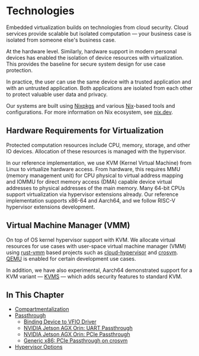 <!--
    Copyright 2022-2024 TII (SSRC) and the Ghaf contributors
    SPDX-License-Identifier: CC-BY-SA-4.0
-->

# Technologies

Embedded virtualization builds on technologies from cloud security. Cloud services provide scalable but isolated computation — your business case is isolated from someone else's business case.

At the hardware level. Similarly, hardware support in modern personal devices has enabled the isolation of device resources with virtualization. This provides the baseline for secure system design for use case protection.

In practice, the user can use the same device with a trusted application and with an untrusted application. Both applications are isolated from each other to protect valuable user data and privacy.

Our systems are built using [Nixpkgs](https://github.com/NixOS/nixpkgs) and various [Nix](https://nixos.org/guides/nix-language.html)-based tools and configurations. For more information on Nix ecosystem, see [nix.dev](https://nix.dev/).


## Hardware Requirements for Virtualization

Protected computation resources include CPU, memory, storage, and other IO devices. Allocation of these resources is managed with the hypervisor.

In our reference implementation, we use KVM (Kernel Virtual Machine) from Linux to virtualize hardware access. From hardware, this requires MMU (memory management unit) for CPU physical to virtual address mapping and IOMMU for direct memory access (DMA) capable device virtual addresses to physical addresses of the main memory. Many 64-bit CPUs support virtualization via hypervisor extensions already. Our reference implementation supports x86-64 and Aarch64, and we follow RISC-V hypervisor extensions development.


## Virtual Machine Manager (VMM)

On top of OS kernel hypervisor support with KVM. We allocate virtual resources for use cases with user-space virtual machine manager (VMM) using [rust-vmm](https://github.com/rust-vmm) based projects such as [cloud-hypervisor](https://github.com/cloud-hypervisor/cloud-hypervisor) and [crosvm](https://github.com/google/crosvm). [QEMU](https://www.qemu.org/) is enabled for certain development use cases.

In addition, we have also experimental, Aarch64 demonstrated support for a KVM variant — [KVMS](https://github.com/jkrh/kvms) — which adds security features to standard KVM.


## In This Chapter

- [Compartmentalization](./compartment.md)
- [Passthrough](./passthrough.md)
  - [Binding Device to VFIO Driver](./vfio.md)
  - [NVIDIA Jetson AGX Orin: UART Passthrough](./nvidia_agx_pt_uart.md)
  - [NVIDIA Jetson AGX Orin: PCIe Passthrough](./nvidia_agx_pt_pcie.md)
  - [Generic x86: PCIe Passthrough on crosvm](./x86_pcie_crosvm.md)
- [Hypervisor Options](./hypervisor_options.md)
